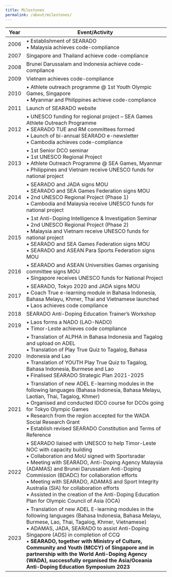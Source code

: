 ```yaml
---
title: Milestones
permalink: /about/milestones/
---
```

| Year | Event/Activity |
| --- | --- |
|  2006 | • Establishment of SEARADO<br>• Malaysia achieves code-compliance |
| 2007 | Singapore and Thailand achieve code-compliance |
| 2008 | Brunei Darussalam and Indonesia achieve code-compliance |
| 2009 | Vietnam achieves code-compliance |
| 2010 | • Athlete outreach programme @ 1st Youth Olympic Games, Singapore<br>• Myanmar and Philippines achieve code-compliance |
| 2011 | Launch of SEARADO website |
| 2012 | • UNESCO funding for regional project – SEA Games Athlete Outreach Programme<br>• SEARADO TUE and RM committees formed<br>• Launch of bi-annual SEARADO e-newsletter<br>• Cambodia achieves code-compliance |
| 2013 | • 1st Senior DCO seminar<br>• 1st UNESCO Regional Project<br>• Athlete Outreach Programme @ SEA Games, Myanmar<br>• Philippines and Vietnam receive UNESCO funds for national project |
| 2014 | • SEARADO and JADA signs MOU<br>• SEARADO and SEA Games Federation signs MOU<br>• 2nd UNESCO Regional Project (Phase 1)<br>• Cambodia and Malaysia receive UNESCO funds for national project |
| 2015 | • 1st Anti-Doping Intelligence &amp; Investigation Seminar<br>• 2nd UNESCO Regional Project (Phase 2)<br>• Malaysia and Vietnam receive UNESCO funds for national project<br>• SEARADO and SEA Games Federation signs MOU<br>• SEARADO and ASEAN Para Sports Federation signs MOU |
| 2016 | • SEARADO and ASEAN Universities Games organising committee signs MOU<br>• Singapore receives UNESCO funds for National Project |
| 2017 | • SEARADO, Tokyo 2020 and JADA signs MOU<br>• Coach True e-learning module in Bahasa Indonesia, Bahasa Melayu, Khmer, Thai and Vietnamese launched<br>• Laos achieves code compliance |
| 2018 | SEARADO Anti-Doping Education Trainer’s Workshop |
| 2019 | • Laos forms a NADO (LAO-NADO)<br>• Timor-Leste achieves code compliance |
| 2020 | • Translation of ALPHA in Bahasa Indonesia and Tagalog and upload on ADEL<br>• Translation of Play True Quiz to Tagalog, Bahasa Indonesia and Lao<br>• Translation of YOUTH Play True Quiz to Tagalog, Bahasa Indonesia, Burmese and Lao<br>• Finalised SEARADO Strategic Plan 2021-2025 |
| 2021 | • Translation of new ADEL E-learning modules in the following languages (Bahasa Indonesia, Bahasa Melayu, Laotian, Thai, Tagalog, Khmer)<br>• Organised and conducted IDCO course for DCOs going for Tokyo Olympic Games<br>• Research from the region accepted for the WADA Social Research Grant<br>• Establish revised SEARADO Constitution and Terms of Reference |
| 2022 | • SEARADO liaised with UNESCO to help Timor-Leste NOC with capacity building<br>• Collaboration and MoU signed with Sportsradar<br>• Meeting with SEARADO, Anti-Doping Agency Malaysia (ADAMAS) and Brunei Darussalam Anti-Doping Commission (BDADC) for collaboration efforts<br>• Meeting with SEARADO, ADAMAS and Sport Integrity Australia (SIA) for collaboration efforts <br>• Assisted in the creation of the Anti-Doping Education Plan for Olympic Council of Asia (OCA) |
| 2023 | • Translation of new ADEL E-learning modules in the following languages (Bahasa Indonesia, Bahasa Melayu, Burmese, Lao, Thai, Tagalog, Khmer, Vietnamese)<br>• ADAMAS, JADA, SEARADO to assist Anti-Doping Singapore (ADS) in completion of CCQ<br>• **SEARADO, together with Ministry of Culture, Community and Youth (MCCY) of Singapore and in partnership with the World Anti-Doping Agency (WADA), successfully organised the Asia/Oceania Anti-Doping Education Symposium 2023**